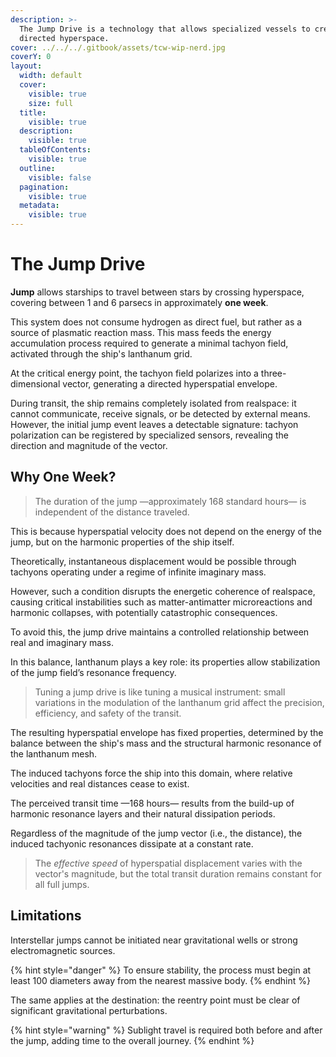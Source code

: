 ```yaml
---
description: >-
  The Jump Drive is a technology that allows specialized vessels to create
  directed hyperspace.
cover: ../../../.gitbook/assets/tcw-wip-nerd.jpg
coverY: 0
layout:
  width: default
  cover:
    visible: true
    size: full
  title:
    visible: true
  description:
    visible: true
  tableOfContents:
    visible: true
  outline:
    visible: false
  pagination:
    visible: true
  metadata:
    visible: true
---
```


# The Jump Drive

**Jump** allows starships to travel between stars by crossing hyperspace, covering between 1 and 6 parsecs in approximately **one week**.

This system does not consume hydrogen as direct fuel, but rather as a source of plasmatic reaction mass. This mass feeds the energy accumulation process required to generate a minimal tachyon field, activated through the ship's lanthanum grid.

At the critical energy point, the tachyon field polarizes into a three-dimensional vector, generating a directed hyperspatial envelope.

During transit, the ship remains completely isolated from realspace: it cannot communicate, receive signals, or be detected by external means. However, the initial jump event leaves a detectable signature: tachyon polarization can be registered by specialized sensors, revealing the direction and magnitude of the vector.

## Why One Week?

> The duration of the jump —approximately 168 standard hours— is independent of the distance traveled.

This is because hyperspatial velocity does not depend on the energy of the jump, but on the harmonic properties of the ship itself.

Theoretically, instantaneous displacement would be possible through tachyons operating under a regime of infinite imaginary mass.

However, such a condition disrupts the energetic coherence of realspace, causing critical instabilities such as matter-antimatter microreactions and harmonic collapses, with potentially catastrophic consequences.

To avoid this, the jump drive maintains a controlled relationship between real and imaginary mass.

In this balance, lanthanum plays a key role: its properties allow stabilization of the jump field’s resonance frequency.

> Tuning a jump drive is like tuning a musical instrument: small variations in the modulation of the lanthanum grid affect the precision, efficiency, and safety of the transit.

The resulting hyperspatial envelope has fixed properties, determined by the balance between the ship's mass and the structural harmonic resonance of the lanthanum mesh.

The induced tachyons force the ship into this domain, where relative velocities and real distances cease to exist.

The perceived transit time —168 hours— results from the build-up of harmonic resonance layers and their natural dissipation periods.

Regardless of the magnitude of the jump vector (i.e., the distance), the induced tachyonic resonances dissipate at a constant rate.

> The _effective speed_ of hyperspatial displacement varies with the vector's magnitude, but the total transit duration remains constant for all full jumps.

## Limitations

Interstellar jumps cannot be initiated near gravitational wells or strong electromagnetic sources.

{% hint style="danger" %}
To ensure stability, the process must begin at least 100 diameters away from the nearest massive body.
{% endhint %}

The same applies at the destination: the reentry point must be clear of significant gravitational perturbations.

{% hint style="warning" %}
Sublight travel is required both before and after the jump, adding time to the overall journey.
{% endhint %}
